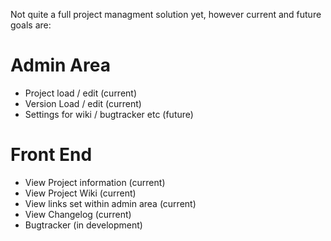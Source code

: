 Not quite a full project managment solution yet, however current and future goals are:
# Admin Area #
  * Project load / edit (current)
  * Version Load / edit (current)
  * Settings for wiki / bugtracker etc (future)

# Front End #
  * View Project information (current)
  * View Project Wiki (current)
  * View links set within admin area (current)
  * View Changelog (current)
  * Bugtracker (in development)